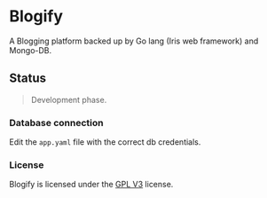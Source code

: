 # Blogify

A Blogging platform backed up by Go lang (Iris web framework) and Mongo-DB.

## Status

> Development phase.

### Database connection

Edit the `app.yaml` file with the correct db credentials.

### License

Blogify is licensed under the [GPL V3](https://github.com/jamesgeorge007/Blogify/blob/master/LICENSE) license.
